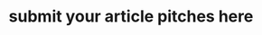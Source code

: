 ---
title: submit your article pitches here
meta: article pitches
link: https://docs.google.com/forms/d/19DY_9PsT37yprR86f7Rq__uhPaPiSBxzhiq5K06uQ7I/viewform
img: /images/2020-fall/roof.jpg
alt: artsy img
color: "#f3c98d"
issue: false
archive: false
---
